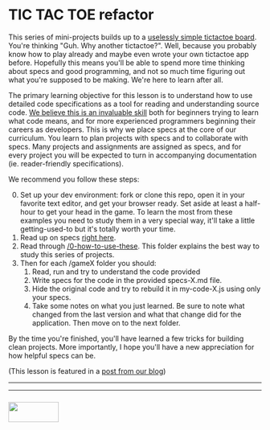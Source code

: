 # TIC TAC TOE refactor
This series of mini-projects builds up to a [uselessly simple tictactoe board](https://elewa-academy.github.io/studying-with-specs).  You're thinking "Guh. Why another tictactoe?".   Well, because you probably know how to play already and maybe even wrote your own tictactoe app before.  Hopefully this means you'll be able to spend more time thinking about specs and good programming, and not so much time figuring out what you're supposed to be making.  We're here to learn after all. 

The primary learning objective for this lesson is to understand how to use detailed code specifications as a tool for reading and understanding source code.  [We believe this is an invaluable skill](http://elewa.education/2018/01/26/studying-with-specs/) both for beginners trying to learn what code means, and for more experienced programmers beginning their careers as developers.  This is why we place specs at the core of our curriculum.  You learn to plan projects with specs and to collaborate with specs.  Many projects and assignments are assigned as specs, and for every project you will be expected to turn in accompanying documentation (ie. reader-friendly specifications).

We recommend you follow these steps:  
  
0. Set up your dev environment: fork or clone this repo, open it in your favorite text editor, and get your browser ready.  Set aside at least a half-hour to get your head in the game.  To learn the most from these examples  you need to study them in a very special way, it'll take a little getting-used-to but it's totally worth your time.
1. Read up on specs [right here](https://github.com/elewa-academy/studying-with-specs/blob/master/0-how-to-use-these/0-what-are-specs.md).
2. Read through [/0-how-to-use-these](https://github.com/elewa-academy/studying-with-specs/tree/master/0-how-to-use-these).  This folder explains the best way to study this series of projects.
3. Then for each /gameX folder you should:
	1. Read, run and try to understand the code provided
	2. Write specs for the code in the provided specs-X.md file.
	3. Hide the original code and try to rebuild it in my-code-X.js using only your specs.
	5. Take some notes on what you just learned. Be sure to note what changed from the last version and what that change did for the application. Then move on to the next folder.
  
By the time you're finished, you'll have learned a few tricks for building clean projects.  More importantly, I hope you'll have a new appreciation for how helpful specs can be.  
  
(This lesson is featured in a [post from our blog](http://elewa.education/2018/01/26/studying-with-specs/))

___
___
### <a href="http://elewa.education/blog" target="_blank"><img src="https://user-images.githubusercontent.com/18554853/34921062-506450ae-f97d-11e7-875f-6feeb26ad72d.png" width="100" height="40"/></a>

